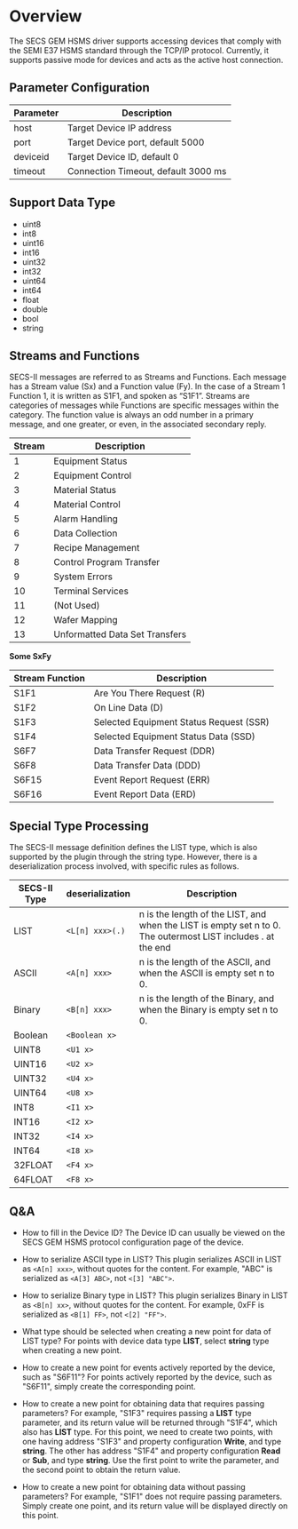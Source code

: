 # Overview

The SECS GEM HSMS driver supports accessing devices that comply with the SEMI E37 HSMS standard through the TCP/IP protocol. Currently, it supports passive mode for devices and acts as the active host connection.

## Parameter Configuration

| Parameter | Description                         |
| --------- | ----------------------------------- |
| host      | Target Device IP address            |
| port      | Target Device port, default 5000    |
| deviceid  | Target Device ID, default 0         |
| timeout   | Connection Timeout, default 3000 ms |

## Support Data Type

* uint8
* int8
* uint16
* int16
* uint32
* int32
* uint64
* int64
* float
* double
* bool
* string

## Streams and Functions

SECS-II messages are referred to as Streams and Functions. Each message has a Stream value 
(Sx) and a Function value (Fy). In the case of a Stream 1 Function 1, it is written as S1F1, and 
spoken as “S1F1”. Streams are categories of messages while Functions are specific messages 
within the category. The function value is always an odd number in a primary message, and one 
greater, or even, in the associated secondary reply.

| Stream | Description                    |
| ------ | ------------------------------ |
| 1      | Equipment Status               |
| 2      | Equipment Control              |
| 3      | Material Status                |
| 4      | Material Control               |
| 5      | Alarm Handling                 |
| 6      | Data Collection                |
| 7      | Recipe Management              |
| 8      | Control Program Transfer       |
| 9      | System Errors                  |
| 10     | Terminal Services              |
| 11     | (Not Used)                     |
| 12     | Wafer Mapping                  |
| 13     | Unformatted Data Set Transfers |


**Some SxFy**

| Stream Function | Description                             |
| --------------- | --------------------------------------- |
| S1F1            | Are You There Request (R)               |
| S1F2            | On Line Data (D)                        |
| S1F3            | Selected Equipment Status Request (SSR) |
| S1F4            | Selected Equipment Status Data (SSD)    |
| S6F7            | Data Transfer Request (DDR)             |
| S6F8            | Data Transfer Data (DDD)                |
| S6F15           | Event Report Request (ERR)              |
| S6F16           | Event Report Data (ERD)                 |


## Special Type Processing

The SECS-II message definition defines the LIST type, which is also supported by the plugin through the string type. However, there is a deserialization process involved, with specific rules as follows.

| SECS-II Type | deserialization | Description                                                                                                    |
| ------------ | --------------- | -------------------------------------------------------------------------------------------------------------- |
| LIST         | `<L[n] xxx>(.)` | n is the length of the LIST, and when the LIST is empty  set n to  0. The outermost LIST includes . at the end |
| ASCII        | `<A[n] xxx>`    | n is the length of the ASCII, and when the ASCII is empty  set n to  0.                                        |
| Binary       | `<B[n] xxx>`    | n is the length of the Binary, and when the Binary is empty  set n to  0.                                      |
| Boolean      | `<Boolean x>`   |                                                                                                                |
| UINT8        | `<U1 x>`        |                                                                                                                |
| UINT16       | `<U2 x>`        |                                                                                                                |
| UINT32       | `<U4 x>`        |                                                                                                                |
| UINT64       | `<U8 x>`        |                                                                                                                |
| INT8         | `<I1 x>`        |                                                                                                                |
| INT16        | `<I2 x>`        |                                                                                                                |
| INT32        | `<I4 x>`        |                                                                                                                |
| INT64        | `<I8 x>`        |                                                                                                                |
| 32FLOAT      | `<F4 x>`        |                                                                                                                |
| 64FLOAT      | `<F8 x>`        |


## Q&A
* How to fill in the Device ID?
The Device ID can usually be viewed on the SECS GEM HSMS protocol configuration page of the device.

* How to serialize ASCII type in LIST?
This plugin serializes ASCII in LIST as `<A[n] xxx>`, without quotes for the content. For example, "ABC" is serialized as `<A[3] ABC>`, not `<[3] "ABC">`.

* How to serialize Binary type in LIST?
This plugin serializes Binary in LIST as `<B[n] xx>`, without quotes for the content. For example, 0xFF is serialized as `<B[1] FF>`, not `<[2] "FF">`.

* What type should be selected when creating a new point for data of LIST type?
For points with device data type **LIST**, select **string** type when creating a new point.

* How to create a new point for events actively reported by the device, such as "S6F11"?
For points actively reported by the device, such as "S6F11", simply create the corresponding point.

* How to create a new point for obtaining data that requires passing parameters?
For example, "S1F3" requires passing a **LIST** type parameter, and its return value will be returned through "S1F4", which also has **LIST** type. For this point, we need to create two points, with one having address "S1F3" and property configuration **Write**, and type **string**. The other has address "S1F4" and property configuration **Read** or **Sub**, and type **string**. Use the first point to write the parameter, and the second point to obtain the return value.

* How to create a new point for obtaining data without passing parameters?
For example, "S1F1" does not require passing parameters. Simply create one point, and its return value will be displayed directly on this point.